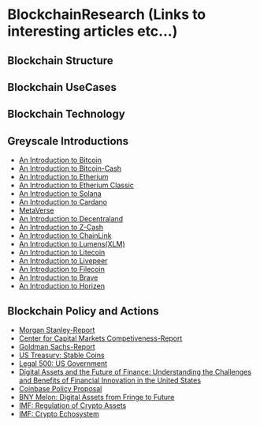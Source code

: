 # BlockchainResearch (Links to interesting articles etc...)


## Blockchain Structure




## Blockchain UseCases




## Blockchain Technology


## Greyscale Introductions

<ul>
 <li><a href = "https://grayscale.com/wp-content/uploads/2021/08/grayscale-building-blocks-bitcoin-august-2021.pdf"> An Introduction to Bitcoin</a></li>
 <li><a href = "https://grayscale.com/wp-content/uploads/2021/08/grayscale-building-blocks-bitcoin-cash-august-2021.pdf"> An Introduction to Bitcoin-Cash</a></li>
 <li><a href = "https://grayscale.com/wp-content/uploads/2021/08/grayscale-building-blocks-ethereum-august-2021.pdf"> An Introduction to Etherium</a></li>
 <li><a href = "https://grayscale.com/wp-content/uploads/2021/08/grayscale-building-blocks-ethereum-classic-august-2021.pdf"> An Introduction to Etherium Classic</a></li>
 <li><a href = "https://grayscale.com/wp-content/uploads/2021/12/grayscale-building-blocks-solana-1.pdf"> An Introduction to Solana</a></li>
 <li><a href = "https://grayscale.com/wp-content/uploads/2021/09/CARDANO_Building-Block.pdf"> An Introduction to Cardano</a></li>
 <li><a href = "https://grayscale.com/wp-content/uploads/2021/11/Grayscale_Metaverse_Report_Nov2021.pdf"> MetaVerse</a></li>
 <li><a href = "https://grayscale.com/wp-content/uploads/2021/05/grayscale-building-blocks-decentraland-march-2021.pdf"> An Introduction to Decentraland</a></li>
 <li><a href = "https://grayscale.com/wp-content/uploads/2021/10/grayscale-building-blocks-zcash-october-2021.pdf.pdf"> An Introduction to Z-Cash</a></li>
 <li><a href = "https://grayscale.com/wp-content/uploads/2021/08/grayscale-building-blocks-chainlink-august-2021.pdf"> An Introduction to ChainLink</a></li>
 <li><a href = "https://grayscale.com/wp-content/uploads/2021/10/grayscale-building-blocks-stellar-lumens-october-2021.pdf.pdf"> An Introduction to Lumens(XLM)</a></li>
 <li><a href = "https://grayscale.com/wp-content/uploads/2021/08/grayscale-building-blocks-litecoin-august-2021.pdf"> An Introduction to Litecoin</a></li>
 <li><a href = "https://grayscale.com/wp-content/uploads/2021/05/grayscale-building-blocks-livepeer-march-2021.pdf"> An Introduction to Livepeer</a></li>
 <li><a href = "https://grayscale.com/wp-content/uploads/2021/05/grayscale-building-blocks-filecoin-march-2021.pdf"> An Introduction to Filecoin</a></li>
 <li><a href = "https://grayscale.com/wp-content/uploads/2021/05/grayscale-building-blocks-brave-march-2021.pdf"> An Introduction to Brave</a></li>
 <li><a href = "https://grayscale.com/wp-content/uploads/2021/10/grayscale-building-blocks-horizen-october-2021.pdf.pdf"> An Introduction to Horizen</a></li>
</ul>


## Blockchain Policy and Actions


<ul>
 <li><a href = "https://advisor.morganstanley.com/the-elm-street-group/documents/field/e/el/elm-street-group/The%20Case%20for%20Cryptocurrency.pdf"> Morgan Stanley-Report </a></li>
 <li><a href = "https://www.uschamber.com/assets/documents/ccmc_digitalassets2021_v3.pdf"> Center for Capital Markets Competiveness-Report </a></li>
 <li><a href = "https://www.goldmansachs.com/insights/pages/crypto-a-new-asset-class-f/report.pdf"> Goldman Sachs-Report </a></li>
 <li><a href = "https://home.treasury.gov/system/files/136/StableCoinReport_Nov1_508.pdf"> US Treasury: Stable Coins </a></li>
 <li><a href = "https://www.cravath.com/a/web/f1XPajgBFUABNhTE51sdJ7/3eQYhm/legal-500-blockchain-comparative-guide-us-chapter-b.pdf"> Legal 500: US Government</a></li>
 <li><a href = "https://financialservices.house.gov/uploadedfiles/hhrg-117-ba00-20211208-sd002.pdf"> Digital Assets and the Future of Finance: Understanding the
Challenges and Benefits of Financial Innovation in the United States </a></li>
 <li><a href = "https://assets.ctfassets.net/c5bd0wqjc7v0/7FhSemtQvq4P4yS7sJCKMj/a98939d651d7ee24a56a897e2d37ef30/coinbase-digital-asset-policy-proposal.pdf"> Coinbase Policy Proposal </a></li>
  <li><a href = "https://www.bnymellon.com/content/dam/bnymellon/documents/pdf/insights/digital-assets-from-fringe-to-future.pdf"> BNY Melon: Digital Assets from Fringe to Future</a></li>
  <li><a href = "https://www.imf.org/-/media/Files/Publications/FTN063/2019/English/FTNEA2019003.ashx"> IMF: Regulation of Crypto Assets</a></li>
  <li><a href = "https://www.imf.org/-/media/Files/Publications/GFSR/2021/October/English/ch2.ashx"> IMF: Crypto Echosystem</a></li>
</ul>
  


